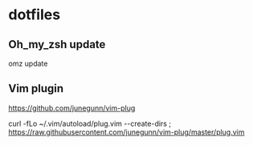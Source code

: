# dotfiles


## Oh_my_zsh update
omz update


## Vim plugin
https://github.com/junegunn/vim-plug

curl -fLo ~/.vim/autoload/plug.vim --create-dirs ; https://raw.githubusercontent.com/junegunn/vim-plug/master/plug.vim
